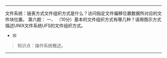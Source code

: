 ---
文件系统：链表方式文件组织方式是什么？访问指定文件偏移位置数据所对应的文件块位置。
    第六题：
    一、  （10分）基本的文件组织方式有哪几种？请用图示方式描述UNIX文件系统UFS的文件组织方式。
    
- [x]  

> 知识点：操作系统概述。

---